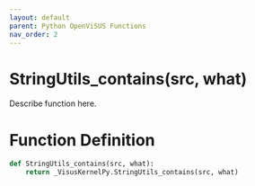 ```yaml
---
layout: default
parent: Python OpenViSUS Functions
nav_order: 2
---
```


# StringUtils_contains(src, what)

Describe function here.

# Function Definition

```python
def StringUtils_contains(src, what):
    return _VisusKernelPy.StringUtils_contains(src, what)
```